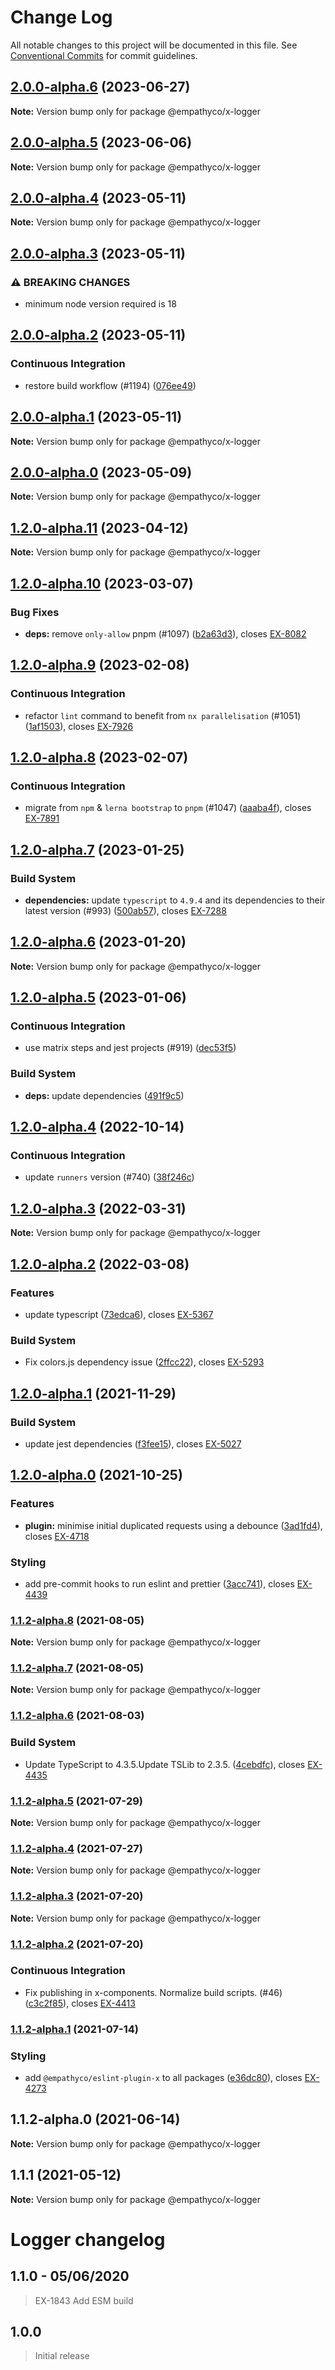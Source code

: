# Change Log

All notable changes to this project will be documented in this file.
See [Conventional Commits](https://conventionalcommits.org) for commit guidelines.

## [2.0.0-alpha.6](https://github.com/empathyco/x/compare/@empathyco/x-logger@2.0.0-alpha.5...@empathyco/x-logger@2.0.0-alpha.6) (2023-06-27)

**Note:** Version bump only for package @empathyco/x-logger





## [2.0.0-alpha.5](https://github.com/empathyco/x/compare/@empathyco/x-logger@2.0.0-alpha.4...@empathyco/x-logger@2.0.0-alpha.5) (2023-06-06)

**Note:** Version bump only for package @empathyco/x-logger





## [2.0.0-alpha.4](https://github.com/empathyco/x/compare/@empathyco/x-logger@2.0.0-alpha.3...@empathyco/x-logger@2.0.0-alpha.4) (2023-05-11)

**Note:** Version bump only for package @empathyco/x-logger





## [2.0.0-alpha.3](https://github.com/empathyco/x/compare/@empathyco/x-logger@2.0.0-alpha.0...@empathyco/x-logger@2.0.0-alpha.3) (2023-05-11)

### ⚠ BREAKING CHANGES

* minimum node version required is 18 

## [2.0.0-alpha.2](https://github.com/empathyco/x/compare/@empathyco/x-logger@2.0.0-alpha.0...@empathyco/x-logger@2.0.0-alpha.2) (2023-05-11)


### Continuous Integration

* restore build workflow (#1194) ([076ee49](https://github.com/empathyco/x/commit/076ee492388ba000ebdfa49d9f4356562c8bef19))



## [2.0.0-alpha.1](https://github.com/empathyco/x/compare/@empathyco/x-logger@2.0.0-alpha.1...@empathyco/x-logger@2.0.0-alpha.1) (2023-05-11)

**Note:** Version bump only for package @empathyco/x-logger

## [2.0.0-alpha.0](https://github.com/empathyco/x/compare/@empathyco/x-logger@2.0.0-alpha.0...@empathyco/x-logger@2.0.0-alpha.0) (2023-05-09)

**Note:** Version bump only for package @empathyco/x-logger

## [1.2.0-alpha.11](https://github.com/empathyco/x/compare/@empathyco/x-logger@1.2.0-alpha.10...@empathyco/x-logger@1.2.0-alpha.11) (2023-04-12)

**Note:** Version bump only for package @empathyco/x-logger

## [1.2.0-alpha.10](https://github.com/empathyco/x/compare/@empathyco/x-logger@1.2.0-alpha.9...@empathyco/x-logger@1.2.0-alpha.10) (2023-03-07)

### Bug Fixes

- **deps:** remove `only-allow` pnpm (#1097)
  ([b2a63d3](https://github.com/empathyco/x/commit/b2a63d308f20804d55a266189ab5d6242f88f6d8)),
  closes [EX-8082](https://searchbroker.atlassian.net/browse/EX-8082)

## [1.2.0-alpha.9](https://github.com/empathyco/x/compare/@empathyco/x-logger@1.2.0-alpha.8...@empathyco/x-logger@1.2.0-alpha.9) (2023-02-08)

### Continuous Integration

- refactor `lint` command to benefit from `nx parallelisation` (#1051)
  ([1af1503](https://github.com/empathyco/x/commit/1af1503ff118d6232fdbb27e203037a89b1b52e0)),
  closes [EX-7926](https://searchbroker.atlassian.net/browse/EX-7926)

## [1.2.0-alpha.8](https://github.com/empathyco/x/compare/@empathyco/x-logger@1.2.0-alpha.7...@empathyco/x-logger@1.2.0-alpha.8) (2023-02-07)

### Continuous Integration

- migrate from `npm` & `lerna bootstrap` to `pnpm` (#1047)
  ([aaaba4f](https://github.com/empathyco/x/commit/aaaba4f8a5498c16e17ea6daf9c18a1f49918f70)),
  closes [EX-7891](https://searchbroker.atlassian.net/browse/EX-7891)

## [1.2.0-alpha.7](https://github.com/empathyco/x/compare/@empathyco/x-logger@1.2.0-alpha.6...@empathyco/x-logger@1.2.0-alpha.7) (2023-01-25)

### Build System

- **dependencies:** update `typescript` to `4.9.4` and its dependencies to their latest version
  (#993)
  ([500ab57](https://github.com/empathyco/x/commit/500ab57e4729f5c4dcefaa31ed4a8497ddd349b9)),
  closes [EX-7288](https://searchbroker.atlassian.net/browse/EX-7288)

## [1.2.0-alpha.6](https://github.com/empathyco/x/compare/@empathyco/x-logger@1.2.0-alpha.5...@empathyco/x-logger@1.2.0-alpha.6) (2023-01-20)

**Note:** Version bump only for package @empathyco/x-logger

## [1.2.0-alpha.5](https://github.com/empathyco/x/compare/@empathyco/x-logger@1.2.0-alpha.4...@empathyco/x-logger@1.2.0-alpha.5) (2023-01-06)

### Continuous Integration

- use matrix steps and jest projects (#919)
  ([dec53f5](https://github.com/empathyco/x/commit/dec53f5da572a4a5f3c8519222c1ed94ed981967))

### Build System

- **deps:** update dependencies
  ([491f9c5](https://github.com/empathyco/x/commit/491f9c5a27cf5eaa4dc3f31c97ea514bb8f3515b))

## [1.2.0-alpha.4](https://github.com/empathyco/x/compare/@empathyco/x-logger@1.2.0-alpha.3...@empathyco/x-logger@1.2.0-alpha.4) (2022-10-14)

### Continuous Integration

- update `runners` version (#740)
  ([38f246c](https://github.com/empathyco/x/commit/38f246c306dac40c4afbcdea08336052981ca9b8))

## [1.2.0-alpha.3](https://github.com/empathyco/x/compare/@empathyco/x-logger@1.2.0-alpha.2...@empathyco/x-logger@1.2.0-alpha.3) (2022-03-31)

**Note:** Version bump only for package @empathyco/x-logger

## [1.2.0-alpha.2](https://github.com/empathyco/x/compare/@empathyco/x-logger@1.2.0-alpha.1...@empathyco/x-logger@1.2.0-alpha.2) (2022-03-08)

### Features

- update typescript
  ([73edca6](https://github.com/empathyco/x/commit/73edca61c1cea39d82a7ab94bc18c8bff94c138c)),
  closes [EX-5367](https://searchbroker.atlassian.net/browse/EX-5367)

### Build System

- Fix colors.js dependency issue
  ([2ffcc22](https://github.com/empathyco/x/commit/2ffcc222f5666d7866c8d7cd3a0eec7c0bb1f938)),
  closes [EX-5293](https://searchbroker.atlassian.net/browse/EX-5293)

## [1.2.0-alpha.1](https://github.com/empathyco/x/compare/@empathyco/x-logger@1.2.0-alpha.0...@empathyco/x-logger@1.2.0-alpha.1) (2021-11-29)

### Build System

- update jest dependencies
  ([f3fee15](https://github.com/empathyco/x/commit/f3fee157d724292f5cbb7166908d48ef2fb4fe8c)),
  closes [EX-5027](https://searchbroker.atlassian.net/browse/EX-5027)

## [1.2.0-alpha.0](https://github.com/empathyco/x/compare/@empathyco/x-logger@1.1.2-alpha.8...@empathyco/x-logger@1.2.0-alpha.0) (2021-10-25)

### Features

- **plugin:** minimise initial duplicated requests using a debounce
  ([3ad1fd4](https://github.com/empathyco/x/commit/3ad1fd4ec949de1f1484919d0165f9e6eaa3d882)),
  closes [EX-4718](https://searchbroker.atlassian.net/browse/EX-4718)

### Styling

- add pre-commit hooks to run eslint and prettier
  ([3acc741](https://github.com/empathyco/x/commit/3acc7419b6ece4d7f353d0d1240677271a344bae)),
  closes [EX-4439](https://searchbroker.atlassian.net/browse/EX-4439)

### [1.1.2-alpha.8](https://github.com/empathyco/x/compare/@empathyco/x-logger@1.1.2-alpha.7...@empathyco/x-logger@1.1.2-alpha.8) (2021-08-05)

**Note:** Version bump only for package @empathyco/x-logger

### [1.1.2-alpha.7](https://github.com/empathyco/x/compare/@empathyco/x-logger@1.1.2-alpha.6...@empathyco/x-logger@1.1.2-alpha.7) (2021-08-05)

**Note:** Version bump only for package @empathyco/x-logger

### [1.1.2-alpha.6](https://github.com/empathyco/x/compare/@empathyco/x-logger@1.1.2-alpha.5...@empathyco/x-logger@1.1.2-alpha.6) (2021-08-03)

### Build System

- Update TypeScript to 4.3.5.Update TSLib to 2.3.5.
  ([4cebdfc](https://github.com/empathyco/x/commit/4cebdfc11e1520552a687def3eda1bf0c132e031)),
  closes [EX-4435](https://searchbroker.atlassian.net/browse/EX-4435)

### [1.1.2-alpha.5](https://github.com/empathyco/x/compare/@empathyco/x-logger@1.1.2-alpha.4...@empathyco/x-logger@1.1.2-alpha.5) (2021-07-29)

**Note:** Version bump only for package @empathyco/x-logger

### [1.1.2-alpha.4](https://github.com/empathyco/x/compare/@empathyco/x-logger@1.1.2-alpha.2...@empathyco/x-logger@1.1.2-alpha.4) (2021-07-27)

**Note:** Version bump only for package @empathyco/x-logger

### [1.1.2-alpha.3](https://github.com/empathyco/x/compare/@empathyco/x-logger@1.1.2-alpha.2...@empathyco/x-logger@1.1.2-alpha.3) (2021-07-20)

**Note:** Version bump only for package @empathyco/x-logger

### [1.1.2-alpha.2](https://github.com/empathyco/x/compare/@empathyco/x-logger@1.1.2-alpha.1...@empathyco/x-logger@1.1.2-alpha.2) (2021-07-20)

### Continuous Integration

- Fix publishing in x-components. Normalize build scripts. (#46)
  ([c3c2f85](https://github.com/empathyco/x/commit/c3c2f8519c0de1b164074e87e68e77ad1af0d702)),
  closes [EX-4413](https://searchbroker.atlassian.net/browse/EX-4413)

### [1.1.2-alpha.1](https://github.com/empathyco/x/compare/@empathyco/x-logger@1.1.2-alpha.0...@empathyco/x-logger@1.1.2-alpha.1) (2021-07-14)

### Styling

- add `@empathyco/eslint-plugin-x` to all packages
  ([e36dc80](https://github.com/empathyco/x/commit/e36dc8022196df4c977045ca2e9a38be17657b83)),
  closes [EX-4273](https://searchbroker.atlassian.net/browse/EX-4273)

## 1.1.2-alpha.0 (2021-06-14)

**Note:** Version bump only for package @empathyco/x-logger

## 1.1.1 (2021-05-12)

**Note:** Version bump only for package @empathyco/x-logger

# Logger changelog

## 1.1.0 - 05/06/2020

> EX-1843 Add ESM build

## 1.0.0

> Initial release
